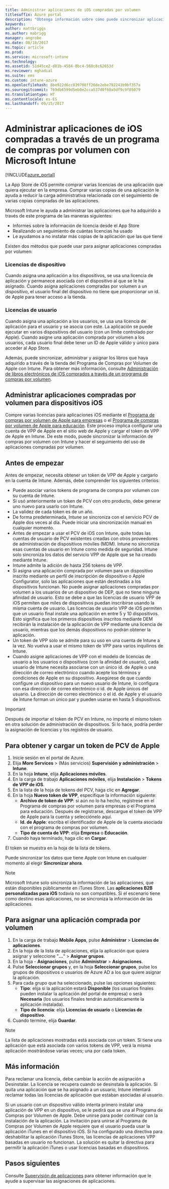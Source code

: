 ```yaml
---
title: Administrar aplicaciones de iOS compradas por volumen
titlesuffix: Azure portal
description: "Obtenga información sobre cómo puede sincronizar aplicaciones compradas por volumen en la tienda de iOS en Intune y luego administrar y realizar el seguimiento de su uso\"."
keywords: 
author: mattbriggs
ms.author: mabrigg
manager: angrobe
ms.date: 08/18/2017
ms.topic: article
ms.prod: 
ms.service: microsoft-intune
ms.technology: 
ms.assetid: 51d45ce2-d81b-4584-8bc4-568c8c62653d
ms.reviewer: mghadial
ms.suite: ems
ms.custom: intune-azure
ms.openlocfilehash: 8be922d6cc839708ff26de2ebe792241b9bf357a
ms.sourcegitcommit: 769db6599d5eb0e2cca537d0f60a5df9c9f05079
ms.translationtype: HT
ms.contentlocale: es-ES
ms.lasthandoff: 09/15/2017
---
```

# <a name="how-to-manage-ios-apps-you-purchased-through-a-volume-purchase-program-with-microsoft-intune"></a>Administrar aplicaciones de iOS compradas a través de un programa de compras por volumen con Microsoft Intune


[!INCLUDE[azure_portal](./includes/azure_portal.md)]

La App Store de iOS permite comprar varias licencias de una aplicación que quiera ejecutar en la empresa. Comprar varias copias de una aplicación le ayuda a reducir la carga administrativa relacionada con el seguimiento de varias copias compradas de las aplicaciones.

Microsoft Intune le ayuda a administrar las aplicaciones que ha adquirido a través de este programa de las maneras siguientes:

- Informes sobre la información de licencia desde el App Store
- Realizando un seguimiento de cuántas licencias ha usado
- Le ayudamos a no instalar más copias de la aplicación que las que tiene

Existen dos métodos que puede usar para asignar aplicaciones compradas por volumen:

### <a name="device-licensing"></a>Licencias de dispositivo

Cuando asigna una aplicación a los dispositivos, se usa una licencia de aplicación y permanece asociada con el dispositivo al que se le ha asignado.
Cuando asigna aplicaciones compradas por volumen a un dispositivo, el usuario final del dispositivo no tiene que proporcionar un id. de Apple para tener acceso a la tienda. 



### <a name="user-licensing"></a>Licencias de usuario

Cuando asigna una aplicación a los usuarios, se usa una licencia de aplicación para el usuario y se asocia con este. La aplicación se puede ejecutar en varios dispositivos del usuario (con un límite controlado por Apple).
Cuando asigne una aplicación comprada por volumen a los usuarios, cada usuario final debe tener un ID de Apple válido y único para acceder al App Store.


Además, puede sincronizar, administrar y asignar los libros que haya adquirido a través de la tienda del Programa de Compras por Volumen de Apple con Intune. Para obtener más información, consulte [Administración de libros electrónicos de iOS comprados a través de un programa de compras por volumen](vpp-ebooks-ios.md).


## <a name="manage-volume-purchased-apps-for-ios-devices"></a>Administrar aplicaciones compradas por volumen para dispositivos iOS
Compre varias licencias para aplicaciones iOS mediante el [Programa de compras por volumen de Apple para empresas](http://www.apple.com/business/vpp/) o el [Programa de compras por volumen de Apple para educación](http://volume.itunes.apple.com/us/store). Este proceso implica configurar una cuenta de VPP de Apple en el sitio web de Apple y cargar el token de VPP de Apple en Intune.  De este modo, puede sincronizar la información de compras por volumen con Intune y hacer el seguimiento del uso de aplicaciones compradas por volumen.

## <a name="before-you-start"></a>Antes de empezar
Antes de empezar, necesita obtener un token de VPP de Apple y cargarlo en la cuenta de Intune. Además, debe comprender los siguientes criterios:

* Puede asociar varios tokens de programa de compra por volumen con su cuenta de Intune.
* Si usó anteriormente un token de PCV con otro producto, debe generar uno nuevo para usarlo con Intune.
* La validez de cada token es de un año.
* De forma predeterminada, Intune se sincroniza con el servicio PCV de Apple dos veces al día. Puede iniciar una sincronización manual en cualquier momento.
* Antes de empezar a usar el PCV de iOS con Intune, quite todas las cuentas de usuario de PCV existentes creadas con otros proveedores de administración de dispositivos móviles (MDM). Intune no sincroniza esas cuentas de usuario en Intune como medida de seguridad. Intune solo sincroniza los datos del servicio VPP de Apple que se ha creado mediante Intune.
* Intune admite la adición de hasta 256 tokens de VPP.
* Si asigna una aplicación comprada por volumen para un dispositivo inscrito mediante un perfil de inscripción de dispositivo o Apple Configurator, solo las aplicaciones que están destinadas a los dispositivos funcionan. No puede asignar aplicaciones compradas por volumen a los usuarios de un dispositivo de DEP, que no tiene ninguna afinidad de usuario.
Esto se debe a que las licencias de usuario VPP de iOS permiten que miles de dispositivos puedan inscribirse usando la misma cuenta de usuario. Las licencias de usuario VPP de iOS permiten que un usuario final instale una aplicación en entre 5 y 10 dispositivos.
Esto significa que los primeros dispositivos inscritos mediante DEM recibirán la instalación de la aplicación de VPP mediante una licencia de usuario, mientras que los demás dispositivos no podrán obtener la aplicación.
* Un token de VPP solo se admite para su uso en una cuenta de Intune a la vez. No vuelva a usar el mismo token de VPP para varios inquilinos de Intune.
* Cuando asigne aplicaciones de VPP con el modelo de licencias de usuario a los usuarios o dispositivos (con la afinidad de usuario), cada usuario de Intune necesita asociarse con un único id. de Apple o una dirección de correo electrónico cuando acepte los términos y condiciones de Apple en su dispositivo.
Asegúrese de que cuando configure un dispositivo para un nuevo usuario de Intune, lo configura con esa dirección de correo electrónico o id. de Apple únicos del usuario. La dirección de correo electrónico o el id. de Apple y el usuario de Intune forman un único par y pueden usarse en hasta 5 dispositivos.

>[!IMPORTANT]
>Después de importar el token de PCV en Intune, no importe el mismo token en otra solución de administración de dispositivos. Si lo hace, podría perder la asignación de licencias y los registros de usuario.

## <a name="to-get-and-upload-an-apple-vpp-token"></a>Para obtener y cargar un token de PCV de Apple

1. Inicie sesión en el portal de Azure.
2. Elija **More Services** >  (Más servicios) **Supervisión y administración** > **Intune**.
3. En la hoja **Intune**, elija **Aplicaciones móviles**.
1.  En la carga de trabajo **Aplicaciones móviles**, elija **Instalación** > **Tokens de VPP de iOS**.
2.  En la lista de la hoja de tokens del PCV, haga clic en **Agregar**.
3.  En la hoja **Nuevo token de VPP**, especifique la información siguiente:
    - **Archivo de token de VPP**: si aún no lo ha hecho, regístrese en el Programa de compras por volumen para empresas o el Programa para educación. Después de registrarse, descargue el token de VPP de Apple para la cuenta y selecciónelo aquí.
    - **Id. de Apple**: escriba el identificador de Apple de la cuenta asociada con el programa de compras por volumen.
    - **Tipo de cuenta de VPP**: elija **Empresa** o **Educación**.
4. Cuando haya terminado, haga clic en **Cargar**.

El token se muestra en la hoja de la lista de tokens.


Puede sincronizar los datos que tiene Apple con Intune en cualquier momento al elegir **Sincronizar ahora**.

> [!NOTE]
> Microsoft Intune solo sincroniza la información de las aplicaciones, que están disponibles públicamente en iTunes Store. Las **aplicaciones B2B personalizadas para iOS** todavía no son compatibles. Si el escenario tiene como destino esas aplicaciones, no se sincroniza la información de las aplicaciones.

## <a name="to-assign-a-volume-purchased-app"></a>Para asignar una aplicación comprada por volumen

1.  En la carga de trabajo **Mobile Apps**, pulse **Administrar** > **Licencias de aplicaciones**.
2.  En la hoja de la lista de aplicaciones, elija la aplicación que quiera asignar y seleccione "**...**" > **Asignar grupos**.
3.  En la hoja *<app name>* - **Asignaciones**, pulse **Administrar** > **Asignaciones**.
4.  Pulse **Seleccionar grupos** y, en la hoja **Seleccionar grupos**, pulse los grupos de dispositivos o usuarios de Azure AD a los que quiere asignar la aplicación.
5.  Para cada grupo que ha seleccionado, pulse las opciones siguientes:
    - **Tipo**: elija si la aplicación estará **Disponible** (los usuarios finales pueden instalar la aplicación del portal de empresa) o será **Necesaria** (los usuarios finales tendrán automáticamente la aplicación instalada).
    - **Tipo de licencia**: elija **Licencias de usuario** o **Licencias de dispositivo**.
6.  Cuando termine, elija **Guardar**.


>[!NOTE]
>La lista de aplicaciones mostradas está asociada con un token. Si tiene una aplicación que está asociada con varios tokens de VPP, verá la misma aplicación mostrándose varias veces; una por cada token.

## <a name="further-information"></a>Más información

Para reclamar una licencia, debe cambiar la acción de asignación a Desinstalar. La licencia se recupera cuando se desinstala la aplicación. Si quita una aplicación que se ha asignado a un usuario, Intune intentará reclamar todas las licencias de aplicación que estaban asociadas al usuario.

Si un usuario con un dispositivo válido intenta primero instalar una aplicación de VPP en un dispositivo, se le pedirá que se una al Programa de Compras por Volumen de Apple. Debe unirse para poder continuar con la instalación de la aplicación. La invitación para unirse al Programa de Compras por Volumen de Apple requiere que el usuario pueda usar la aplicación iTunes en el dispositivo iOS. Si ha configurado una directiva para deshabilitar la aplicación iTunes Store, las licencias de aplicaciones VPP basadas en usuario no funcionan. La solución es quitar la directiva para permitir la aplicación iTunes o usar licencias basadas en dispositivos.



## <a name="next-steps"></a>Pasos siguientes

Consulte [Supervisión de aplicaciones](apps-monitor.md) para obtener información que le ayude a supervisar las asignaciones de aplicaciones.